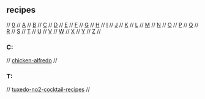 ## recipes

// [0](#0) // [A](#a) // [B](#b) // [C](#c) // [D](#d) // [E](#e) // [F](#f) // [G](#g)
// [H](#h) // [I](#i) // [J](#j) // [K](#k) // [L](#l) // [M](#m) // [N](#n) // [O](#o)
// [P](#p) // [Q](#q) // [R](#r) // [S](#s) // [T](#t) // [U](#u) // [V](#v) // [W](#w)
// [X](#x) // [Y](#y) // [Z](#z) //

### C:
// [chicken-alfredo](https://www.thekitchn.com/how-to-make-chicken-alfredo-pasta-249767?amp=1)
//

### T:
// [tuxedo-no2-cocktail-recipes](https://www.tuxedono2.com/)
//


